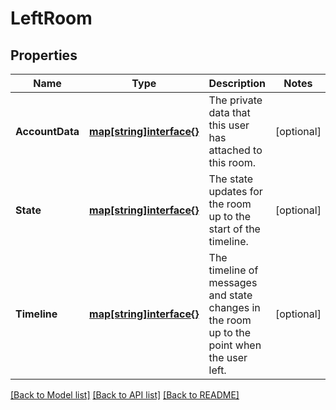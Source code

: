 # LeftRoom

## Properties

Name | Type | Description | Notes
------------ | ------------- | ------------- | -------------
**AccountData** | [**map[string]interface{}**](map[string]interface{}.md) | The private data that this user has attached to this room. | [optional] 
**State** | [**map[string]interface{}**](map[string]interface{}.md) | The state updates for the room up to the start of the timeline. | [optional] 
**Timeline** | [**map[string]interface{}**](map[string]interface{}.md) | The timeline of messages and state changes in the room up to the point when the user left. | [optional] 

[[Back to Model list]](../README.md#documentation-for-models) [[Back to API list]](../README.md#documentation-for-api-endpoints) [[Back to README]](../README.md)



